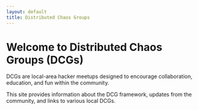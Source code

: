```yaml
---
layout: default
title: Distributed Chaos Groups
---
```


# Welcome to Distributed Chaos Groups (DCGs)

DCGs are local-area hacker meetups designed to encourage collaboration, education, and fun within the community.

This site provides information about the DCG framework, updates from the community, and links to various local DCGs.

